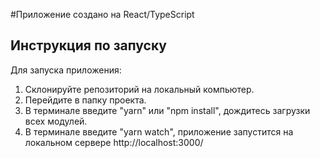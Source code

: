 #Приложение создано на React/TypeScript

## Инструкция по запуску

Для запуска приложения: 
  1. Склонируйте репозиторий на локальный компьютер. 
  2. Перейдите в папку проекта. 
  3. В терминале введите "yarn" или "npm install", дождитесь загрузки всех модулей.
  4. В терминале введите "yarn watch", приложение запустится на локальном сервере http://localhost:3000/
